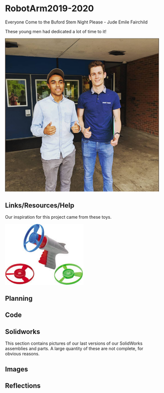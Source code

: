 # RobotArm2019-2020
Everyone Come to the Buford Stem Night Please - Jude Emile Fairchild

These young men had dedicated a lot of time to it!

<img src="media/ColeandDanny.png" width="1028">


## Links/Resources/Help

Our inspiration for this project came from these toys. 

<img src="media/SpinnyShootaPic.jfif" width="256">




## Planning


## Code

## Solidworks
This section contains pictures of our last versions of our SolidWorks assemblies and parts. A large quantity of these are not complete, for obvious reasons. 

## Images

## Reflections



